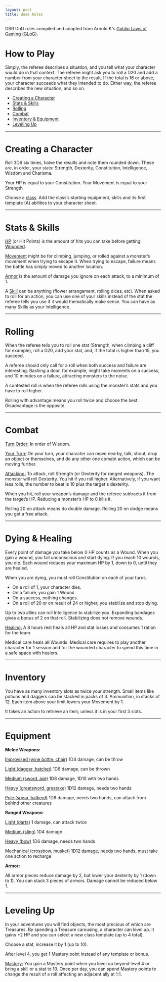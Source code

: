 ```yaml
---
layout: post
title: Base Rules
---
```


OSR DnD rules compiled and adapted from Arnold K's [Goblin Laws of Gaming (GLoG)](http://goblinpunch.blogspot.com/2020/04/lair-of-lamb-final.html).

# **How to Play**

Simply, the referee describes a situation, and you tell what your character would do in that context. The referee might ask you to roll a D20 and add a number from your character sheet to the result. If the total is 16 or above, your character succeeds what they intended to do. Either way, the referee describes the new situation, and so on.

- [Creating a Character](#creating-a-character)
- [Stats & Skills](#stats--skills)
- [Rolling](#rolling)
- [Combat](#combat)
- [Inventory & Equipment](#inventory)
- [Leveling Up](#leveling-up)

---

# **Creating a Character**

Roll 3D6 six times, halve the results and note them rounded down. These are, in order, your stats: Strength, Dexterity, Constitution, Intelligence, Wisdom and Charisma.

Your HP is equal to your Constitution. Your Movement is equal to your Strength

Choose a [class](https://saltygoo.github.io/classes/). Add the class’s starting equipment, skills and its first template (A) abilities to your character sheet.

---

# Stats & Skills

<ins>HP</ins> (or Hit Points) is the amount of hits you can take before getting [Wounded](#Combat).

<ins>Movement</ins> might be for climbing, jumping, or rolled against a monster’s movement when trying to escape it. When trying to escape, failure means the battle has simply moved to another location.

<ins>Armor</ins> is the amount of damage you ignore on each attack, to a minimum of 1.

A <ins>Skill</ins> can be anything (flower arrangement, rolling dices, etc). When asked to roll for an action, you can use one of your skills instead of the stat the referee tells you use if it would thematically make sense. You can have as many Skills as your Intelligence.

---

# Rolling

When the referee tells you to roll one stat (Strength, when climbing a cliff for example), roll a D20, add your stat, and, if the total is higher than 15, you succeed. 

A referee should only call for a roll when both success and failure are interesting. Bashing a door, for example, might take moments on a success, and 10 minutes on a failure, attracting monsters to the noise.

A contested roll is when the referee rolls using the monster’s stats and you have to roll higher.

Rolling with advantage means you roll twice and choose the best. Disadvantage is the opposite.

---

# Combat

<ins>Turn Order:</ins> In order of Wisdom.

<ins>Your Turn:</ins> On your turn, your character can move nearby, talk, shout, drop an object or themselves, and do any other one comabt action, which can be moving further.

<ins>Attacking:</ins> To attack, roll Strength (or Dexterity for ranged weapons). The monster will roll Dexterity. You hit if you roll higher. Alternatively, if you want less rolls, the number to beat is 10 plus the target's dexterity.

When you hit, roll your weapon’s damage and the referee subtracts it from the target’s HP. Reducing a monster’s HP to 0 kills it. 

Rolling 20 on attack means do double damage. Rolling 20 on dodge means you get a free attack.

---

# Dying & Healing

Every point of damage you take below 0 HP counts as a Wound. When you gain a wound, you fall unconscious and start dying. If you reach 10 wounds, you die. Each wound reduces your maximum HP by 1, down to 0, until they are healed.

When you are dying, you must roll Constitution on each of your turns.
- On a roll of 1, your character dies. 
- On a failure, you gain 1 Wound. 
- On a success, nothing changes. 
- On a roll of 20 or on result of 24 or higher, you stabilize and stop dying.

Up to two allies can roll Intelligence to stabilize you. Expanding bandages gives a bonus of 2 on that roll. Stabilizing does not remove wounds.

<ins>Healing:</ins> A 8 hours rest heals all HP and stat losses and consumes 1 ration for the team.

Medical care heals all Wounds. Medical care requires to play another character for 1 session and for the wounded character to spend this time in a safe space with healers. 

---

# Inventory

You have as many inventory slots as twice your strength. Small items like potions and daggers can be stacked in packs of 3. Ammunition, in stacks of 12. Each item above your limit lowers your Movement by 1.

It takes an action to retrieve an item, unless it is in your first 3 slots.

---

# Equipment

**Melee Weapons:**

<ins>Improvised (wine bottle, chair)</ins>
1D4 damage, can be throw

<ins>Light (dagger, hatchet)</ins>
1D6 damage, can be thrown

<ins>Medium (sword, axe)</ins>
1D8 damage, 1D10 with two hands

<ins>Heavy (greatsword, greataxe)</ins>
1D12 damage, needs two hands

<ins>Pole (spear, halberd)</ins>
1D8 damage, needs two hands,
can attack from behind other creatures

**Ranged Weapons:**

<ins>Light (darts)</ins>
1 damage, can attack twice

<ins>Medium (sling)</ins>
1D4 damage

<ins>Heavy (bow)</ins>
1D6 damage, needs two hands

<ins>Mechanical (crossbow, musket)</ins>
1D12 damage, needs two hands,
must take one action to recharge

**Armor:**

All armor pieces reduce damage by 2, but lower your dexterity by 1 (down to 1). You can stack 3 pieces of armors. Damage cannot be reduced below 1.

---

# Leveling Up

In your adventures you will find objects, the most precious of which are Treasures. By spending a Treasure carousing, a character can level up. It gains +2 HP and you can select a new class template (up to 4 total). 

Choose a stat, increase it by 1 (up to 10).

After level 4, you get 1 Mastery point instead of any template or bonus.

<ins>Mastery:</ins> You gain a Mastery point when you level up beyond level 4 or bring a skill or a stat to 10. Once per day, you can spend Mastery points to change the result of a roll affecting an adjacent ally at 1:1.

